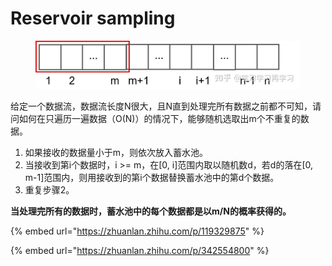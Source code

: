 # Reservoir sampling

<figure><img src="../.gitbook/assets/image (1) (1) (1) (1) (1) (1) (1) (1) (1) (1) (1) (1).png" alt=""><figcaption></figcaption></figure>

给定一个数据流，数据流长度N很大，且N直到处理完所有数据之前都不可知，请问如何在只遍历一遍数据（O(N)）的情况下，能够随机选取出m个不重复的数据。

1. 如果接收的数据量小于m，则依次放入蓄水池。
2. 当接收到第i个数据时，i >= m，在\[0, i]范围内取以随机数d，若d的落在\[0, m-1]范围内，则用接收到的第i个数据替换蓄水池中的第d个数据。
3. 重复步骤2。

**当处理完所有的数据时，蓄水池中的每个数据都是以m/N的概率获得的。**

{% embed url="https://zhuanlan.zhihu.com/p/119329875" %}

{% embed url="https://zhuanlan.zhihu.com/p/342554800" %}
